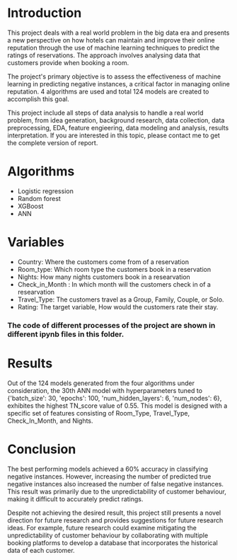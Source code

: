 # Introduction

  This project deals with a real world problem in the big data era and presents a new perspective on how hotels can maintain and improve their online reputation through the use of machine learning techniques to predict the ratings of reservations. The approach involves analysing data that customers provide when booking a room. 

  The project's primary objective is to assess the effectiveness of machine learning in predicting negative instances, a critical factor in managing online reputation. 4 algorithms are used and total 124 models are created to accomplish this goal. 

  This project include all steps of data analysis to handle a real world problem, from idea generation, background research, data collection, data preprocessing, EDA, feature engieering, data modeling and analysis, results interpretation. If you are interested in this topic, please contact me to get the complete version of report. 

# Algorithms
- Logistic regression
- Random forest
- XGBoost
- ANN

# Variables 
- Country: Where the customers come from of a reservation
- Room_type: Which room type the customers book in a reservation
- Nights: How many nights customers book in a researvation
- Check_in_Month : In which month will the customers check in of a researvation
- Travel_Type: The customers travel as a Group, Family, Couple, or Solo.
- Rating: The target variable, How would the customers rate their stay.


### The code of different processes of the project are shown in different ipynb files in this folder.

# Results
  Out of the 124 models generated from the four algorithms under consideration, the 30th ANN model with hyperparameters tuned to {'batch_size': 30, 'epochs': 100, 'num_hidden_layers': 6, 'num_nodes': 6}, exhibites the highest TN_score value of 0.55. This model is designed with a specific set of features consisting of Room_Type, Travel_Type, Check_In_Month, and Nights.
  


# Conclusion 
  The best performing models achieved a 60% accuracy in classifying negative instances. However, increasing the number of predicted true negative instances also increased the number of false negative instances. This result was primarily due to the unpredictability of customer behaviour, making it difficult to accurately predict ratings. 

  Despite not achieving the desired result, this project still presents a novel direction for future research and provides suggestions for future research ideas. For example, future research could examine mitigating the unpredictability of customer behaviour by collaborating with multiple booking platforms to develop a database that incorporates the historical data of each customer. 

